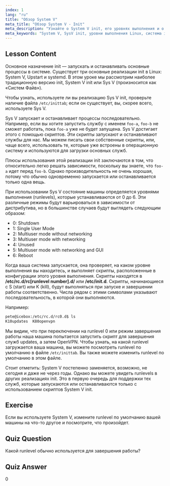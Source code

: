 ```yaml
---
index: 1
lang: "ru"
title: "Обзор System V"
meta_title: "Обзор System V - Init"
meta_description: "Узнайте о System V init, его уровнях выполнения и о том, как он управляет процессами в Linux. Изучите основы SysV для начинающих и опытных пользователей."
meta_keywords: "System V, SysV init, уровни выполнения Linux, система init, учебник по Linux, руководство для начинающих, управление процессами"
---
```


## Lesson Content

Основное назначение init — запускать и останавливать основные процессы в системе. Существует три основные реализации init в Linux: System V, Upstart и systemd. В этом уроке мы рассмотрим наиболее традиционную версию init, System V init или Sys V (произносится как «Систем Файв»).

Чтобы узнать, используете ли вы реализацию Sys V init, проверьте наличие файла `/etc/inittab`; если он существует, вы, скорее всего, используете Sys V.

Sys V запускает и останавливает процессы последовательно. Например, если вы хотите запустить службу с именем `foo-a`, `foo-b` не сможет работать, пока `foo-a` уже не будет запущена. Sys V достигает этого с помощью скриптов. Эти скрипты запускают и останавливают службы для нас. Мы можем писать свои собственные скрипты, или, чаще всего, использовать те, которые уже встроены в операционную систему и используются для загрузки основных служб.

Плюсы использования этой реализации init заключаются в том, что относительно легко решать зависимости, поскольку вы знаете, что `foo-a` идет перед `foo-b`. Однако производительность не очень хорошая, потому что обычно одновременно запускается или останавливается только одна вещь.

При использовании Sys V состояние машины определяется уровнями выполнения (runlevels), которые устанавливаются от 0 до 6. Эти различные режимы будут варьироваться в зависимости от дистрибутива, но в большинстве случаев будут выглядеть следующим образом:

- 0: Shutdown
- 1: Single User Mode
- 2: Multiuser mode without networking
- 3: Multiuser mode with networking
- 4: Unused
- 5: Multiuser mode with networking and GUI
- 6: Reboot

Когда ваша система запускается, она проверяет, на каком уровне выполнения вы находитесь, и выполняет скрипты, расположенные в конфигурации этого уровня выполнения. Скрипты находятся в **/etc/rc.d/rc[runlevel number].d/** или **/etc/init.d**. Скрипты, начинающиеся с S (start) или K (kill), будут выполняться при запуске и завершении работы соответственно. Числа рядом с этими символами указывают последовательность, в которой они выполняются.

Например:

```bash
pete@icebox:/etc/rc.d/rc0.d$ ls
K10updates  K80openvpn
```

Мы видим, что при переключении на runlevel 0 или режим завершения работы наша машина попытается запустить скрипт для завершения служб updates, а затем OpenVPN. Чтобы узнать, на какой runlevel загружается ваша машина, вы можете посмотреть runlevel по умолчанию в файле `/etc/inittab`. Вы также можете изменить runlevel по умолчанию в этом файле.

Стоит отметить: System V постепенно заменяется, возможно, не сегодня и даже не через годы. Однако вы можете увидеть runlevels в других реализациях init. Это в первую очередь для поддержки тех служб, которые запускаются или останавливаются только с использованием скриптов System V init.

## Exercise

Если вы используете System V, измените runlevel по умолчанию вашей машины на что-то другое и посмотрите, что произойдет.

## Quiz Question

Какой runlevel обычно используется для завершения работы?

## Quiz Answer

0
